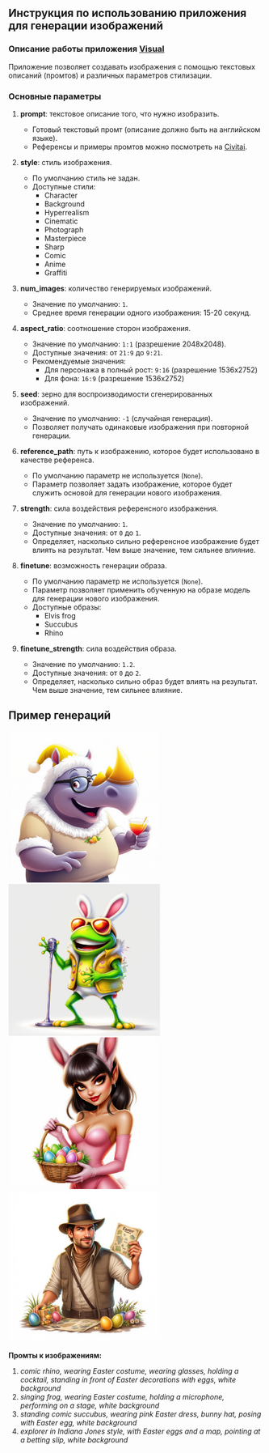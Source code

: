 ## Инструкция по использованию приложения для генерации изображений

### Описание работы приложения [Visual](https://visual.kaisaco.com)

Приложение позволяет создавать изображения с помощью текстовых описаний (промтов) и различных параметров стилизации. 

### **Основные параметры**

1. **prompt**: текстовое описание того, что нужно изобразить.
   - Готовый текстовый промт (описание должно быть на английском языке).
   - Референсы и примеры промтов можно посмотреть на [Civitai](https://civitai.com/images).

2. **style**: стиль изображения.
   - По умолчанию стиль не задан.
   - Доступные стили:
     - Character
     - Background
     - Hyperrealism
     - Cinematic
     - Photograph
     - Masterpiece
     - Sharp
     - Comic
     - Anime
     - Graffiti

3. **num_images**: количество генерируемых изображений.
   - Значение по умолчанию: `1`.
   - Среднее время генерации одного изображения: 15-20 секунд.

4. **aspect_ratio**: соотношение сторон изображения.
   - Значение по умолчанию: `1:1` (разрешение 2048x2048).
   - Доступные значения: от `21:9` до `9:21`.
   - Рекомендуемые значения:
     - Для персонажа в полный рост: `9:16` (разрешение 1536x2752) 
     - Для фона: `16:9` (разрешение 1536x2752)

5. **seed**: зерно для воспроизводимости сгенерированных изображений.
   - Значение по умолчанию: `-1` (случайная генерация).
   - Позволяет получать одинаковые изображения при повторной генерации.

6. **reference_path**: путь к изображению, которое будет использовано в качестве референса.
   - По умолчанию параметр не используется (`None`).
   - Параметр позволяет задать изображение, которое будет служить основой для генерации нового изображения.

7. **strength**: сила воздействия референсного изображения.
   - Значение по умолчанию: `1`.
   - Доступные значения: от `0` до `1`.
   - Определяет, насколько сильно референсное изображение будет влиять на результат. Чем выше значение, тем сильнее влияние.

8. **finetune**: возможность генерации образа.
   - По умолчанию параметр не используется (`None`).
   - Параметр позволяет применить обученную на образе модель для генерации нового изображения.
   - Доступные образы:
     - Elvis frog
     - Succubus
     - Rhino

9. **finetune_strength**: сила воздействия образа.
   - Значение по умолчанию: `1.2`.
   - Доступные значения: от `0` до `2`.
   - Определяет, насколько сильно образ будет влиять на результат. Чем выше значение, тем сильнее влияние.

## Пример генераций

<p float="left">
  <img src="https://raw.githubusercontent.com/LeadingIsmi/Creatives/main/outputs/2025-03-03/2025-03-03_13-34-27_6178.png" width="300"/>
  <img src="https://raw.githubusercontent.com/LeadingIsmi/Creatives/main/outputs/2025-03-03/2025-03-03_14-41-06_5412.png" width="300"/>
  <img src="https://raw.githubusercontent.com/LeadingIsmi/Creatives/main/outputs/2025-03-03/2025-03-03_21-03-14_7587.png" width="300"/>
  <img src="https://raw.githubusercontent.com/LeadingIsmi/Creatives/main/outputs/2025-03-03/2025-03-03_21-13-57_8379.png" width="300"/>
</p>

**Промты к изображениям:**

1. *comic rhino, wearing Easter costume, wearing glasses, holding a cocktail, standing in front of Easter decorations with eggs, white background*
2. *singing frog, wearing Easter costume, holding a microphone, performing on a stage, white background*
3. *standing comic succubus, wearing pink Easter dress, bunny hat, posing with Easter egg, white background*
4. *explorer in Indiana Jones style, with Easter eggs and a map, pointing at a betting slip, white background*
